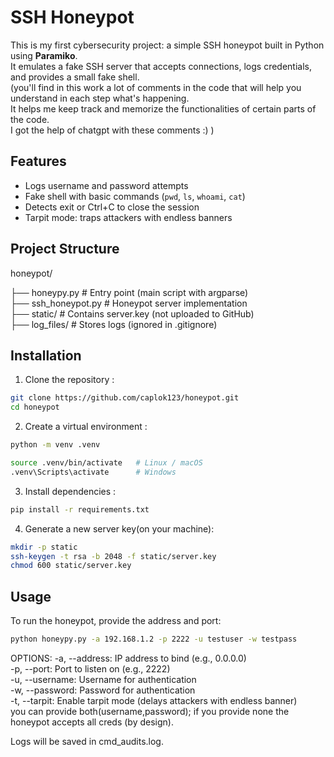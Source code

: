 # SSH Honeypot

This is my first cybersecurity project: a simple SSH honeypot built in Python using **Paramiko**.  
It emulates a fake SSH server that accepts connections, logs credentials, and provides a small fake shell.  
(you'll find in this work a lot of comments in the code that will help you understand in each step what's happening.  
It helps me keep track and memorize the functionalities of certain parts of the code.  
I got the help of chatgpt with these comments :) )  

## Features  
- Logs username and password attempts  
- Fake shell with basic commands (`pwd`, `ls`, `whoami`, `cat`)  
- Detects exit or Ctrl+C to close the session  
- Tarpit mode: traps attackers with endless banners  

## Project Structure
honeypot/

├── honeypy.py # Entry point (main script with argparse)  
├── ssh_honeypot.py # Honeypot server implementation  
├── static/ # Contains server.key (not uploaded to GitHub)  
├── log_files/ # Stores logs (ignored in .gitignore)  


## Installation
1. Clone the repository :
```bash
git clone https://github.com/caplok123/honeypot.git
cd honeypot
```

2. Create a virtual environment :

```bash
python -m venv .venv

source .venv/bin/activate   # Linux / macOS
.venv\Scripts\activate      # Windows
```

3. Install dependencies : 

```bash
pip install -r requirements.txt
```

4. Generate a new server key(on your machine):

```bash
mkdir -p static
ssh-keygen -t rsa -b 2048 -f static/server.key
chmod 600 static/server.key
```

## Usage
To run the honeypot, provide the address and port:

```bash
python honeypy.py -a 192.168.1.2 -p 2222 -u testuser -w testpass
```

OPTIONS:
-a, --address: IP address to bind (e.g., 0.0.0.0)  
-p, --port: Port to listen on (e.g., 2222)  
-u, --username: Username for authentication  
-w, --password: Password for authentication  
-t, --tarpit: Enable tarpit mode (delays attackers with endless banner)  
you can provide both(username,password); if you provide none the honeypot accepts all creds (by design).  

Logs will be saved in cmd_audits.log.  
